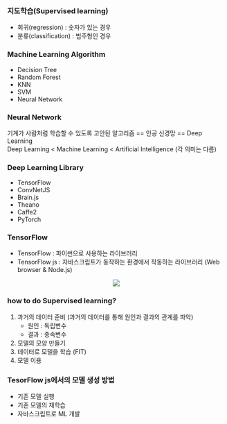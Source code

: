 ### 지도학습(Supervised learning)
- 회귀(regression) : 숫자가 있는 경우
- 분류(classification) : 범주형인 경우

### Machine Learning Algorithm
- Decision Tree
- Random Forest
- KNN
- SVM
- Neural Network

### Neural Network
기계가 사람처럼 학습할 수 있도록 고안된 알고리즘 == 인공 신경망 == Deep Learning  
Deep Learning < Machine Learning < Artificial Intelligence (각 의미는 다름)  

### Deep Learning Library
- TensorFlow
- ConvNetJS
- Brain.js
- Theano
- Caffe2
- PyTorch

### TensorFlow
- TensorFlow : 파이썬으로 사용하는 라이브러리
- TensorFlow js : 자바스크립트가 동작하는 환경에서 작동하는 라이브러리 (Web browser & Node.js)

<p align="center"><img src="https://user-images.githubusercontent.com/66112716/176111396-cfe17c10-8bb7-477e-ad2d-c0eaf348ecad.png"></p>

### how to do Supervised learning?
1. 과거의 데이터 준비 (과거의 데이터를 통해 원인과 결과의 관계를 파악)
    - 원인 : 독립변수
    - 결과 : 종속변수
2. 모델의 모양 만들기
3. 데이터로 모델을 학습 (FIT)
4. 모델 이용

### TesorFlow js에서의 모델 생성 방법
- 기존 모델 실행
- 기존 모델의 재학습
- 자바스크립트로 ML 개발